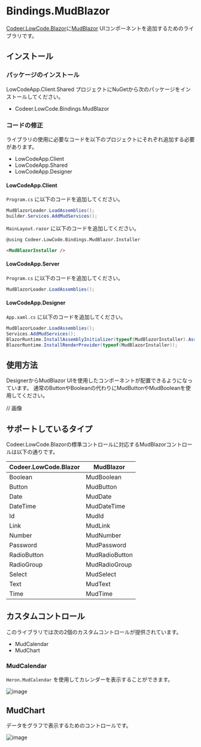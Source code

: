 # Bindings.MudBlazor

[Codeer.LowCode.Blazor](https://github.com/Codeer-Software/Codeer.LowCode.Blazor.Manual/blob/main/JP/README.md)に[MudBlazor](https://github.com/MudBlazor/MudBlazor) UIコンポーネントを追加するためのライブラリです。

## インストール

### パッケージのインストール

LowCodeApp.Client.Shared プロジェクトにNuGetから次のパッケージをインストールしてください。

- Codeer.LowCode.Bindings.MudBlazor

### コードの修正

ライブラリの使用に必要なコードを以下のプロジェクトにそれぞれ追加する必要があります。

- LowCodeApp.Client
- LowCodeApp.Shared
- LowCodeApp.Designer

#### LowCodeApp.Client

`Program.cs` に以下のコードを追加してください。

```csharp
MudBlazorLoader.LoadAssemblies();
builder.Services.AddMudServices();
```

`MainLayout.razor` に以下のコードを追加してください。

```html
@using Codeer.LowCode.Bindings.MudBlazor.Installer

<MudBlazorInstaller />
```

#### LowCodeApp.Server

`Program.cs` に以下のコードを追加してください。

```csharp
MudBlazorLoader.LoadAssemblies();
```

#### LowCodeApp.Designer

`App.xaml.cs` に以下のコードを追加してください。

```csharp
MudBlazorLoader.LoadAssemblies();
Services.AddMudServices();
BlazorRuntime.InstallAssemblyInitializer(typeof(MudBlazorInstaller).Assembly);
BlazorRuntime.InstallRenderProvider(typeof(MudBlazorInstaller));
```

## 使用方法

DesignerからMudBlazor UIを使用したコンポーネントが配置できるようになっています。
通常のButtonやBooleanの代わりにMudButtonやMudBooleanを使用してください。

// 画像

## サポートしているタイプ

Codeer.LowCode.Blazorの標準コントロールに対応するMudBlazorコントロールは以下の通りです。

| Codeer.LowCode.Blazor | MudBlazor |
| --- | --- |
| Boolean | MudBoolean |
| Button | MudButton |
| Date | MudDate |
| DateTime | MudDateTime |
| Id | MudId |
| Link | MudLink |
| Number | MudNumber |
| Password | MudPassword |
| RadioButton | MudRadioButton |
| RadioGroup | MudRadioGroup |
| Select | MudSelect |
| Text | MudText |
| Time | MudTime |

## カスタムコントロール

このライブラリでは次の2個のカスタムコントロールが提供されています。

- MudCalendar
- MudChart

### MudCalendar

`Heron.MudCalendar` を使用してカレンダーを表示することができます。

![image](https://github.com/user-attachments/assets/789c8147-831b-447a-96cf-48a52f8281fc)

## MudChart

データをグラフで表示するためのコントロールです。

![image](https://github.com/user-attachments/assets/7ca8fab0-7a6e-441c-bec5-6469ebce1ca4)

